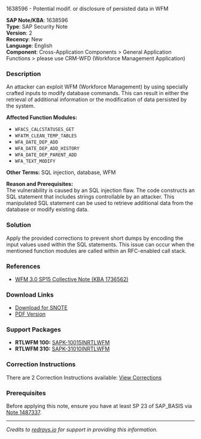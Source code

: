 1638596 - Potential modif. or disclosure of persisted data in WFM

**SAP Note/KBA**: 1638596  
**Type**: SAP Security Note  
**Version**: 2  
**Recency**: New  
**Language**: English  
**Component**: Cross-Application Components > General Application Functions > please use CRM-WFD (Workforce Management Application)

### Description

An attacker can exploit WFM (Workforce Management) by using specially crafted inputs to modify database commands. This can result in either the retrieval of additional information or the modification of data persisted by the system.

**Affected Function Modules:**
- `WFACS_CALCSTATUSES_GET`
- `WFATM_CLEAN_TEMP_TABLES`
- `WFA_DATE_DEP_ADD`
- `WFA_DATE_DEP_ADD_HISTORY`
- `WFA_DATE_DEP_PARENT_ADD`
- `WFA_TEXT_MODIFY`

**Other Terms:** SQL injection, database, WFM

**Reason and Prerequisites:**  
The vulnerability is caused by an SQL injection flaw. The code constructs an SQL statement that includes strings controllable by an attacker. This manipulated SQL statement can be used to retrieve additional data from the database or modify existing data.

### Solution

Apply the provided corrections to prevent short dumps by encoding the input values used within the SQL statements. This issue can occur when the mentioned function modules are called within an RFC-enabled call stack.

### References

- [WFM 3.0 SP15 Collective Note (KBA 1736562)](https://me.sap.com/notes/1736562)

### Download Links

- [Download for SNOTE](https://notesdownloads.sap.com/note/0040000009728412017)
- [PDF Version](https://userapps.support.sap.com/sap/support/sfm/notes/print/0001638596?language=en-US&token=42E4FBA7BCAB5D5BF702FD2AF9FA36B7)

### Support Packages

- **RTLWFM 100:** [SAPK-10015INRTLWFM](https://me.sap.com/supportpackage/SAPK-10015INRTLWFM)
- **RTLWFM 310:** [SAPK-31010INRTLWFM](https://me.sap.com/supportpackage/SAPK-31010INRTLWFM)

### Correction Instructions

There are 2 Correction Instructions available: [View Corrections](https://me.sap.com/corrins/0001638596/4431)

### Prerequisites

Before applying this note, ensure you have at least SP 23 of SAP_BASIS via [Note 1487337](https://me.sap.com/notes/1487337).

---
*Credits to [redrays.io](https://redrays.io) for support in providing this information.*